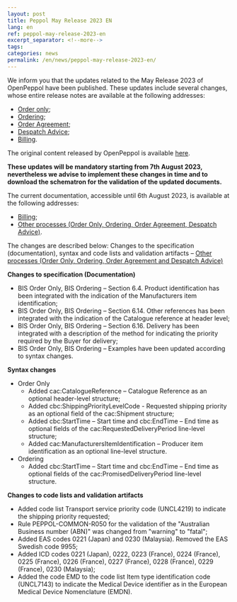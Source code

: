 ```yaml
---
layout: post
title: Peppol May Release 2023 EN
lang: en
ref: peppol-may-release-2023-en
excerpt_separator: <!--more-->
tags:
categories: news
permalink: /en/news/peppol-may-release-2023-en/
---
```

We inform you that the updates related to the May Release 2023 of OpenPeppol have been published. These updates include several changes, whose entire release notes are available at the following addresses:

 - [Order only](https://peppol-docs.agid.gov.it/docs-next-release/docs/ENG/others/guides/release-notes-it/3-order-only/main.html);
 - [Ordering](https://peppol-docs.agid.gov.it/docs-next-release/docs/ENG/others/guides/release-notes-it/28-ordering/main.html);
 - [Order Agreement](https://peppol-docs.agid.gov.it/docs-next-release/docs/ENG/others/guides/release-notes-it/42-orderagreement/main.html);
 - [Despatch Advice](https://peppol-docs.agid.gov.it/docs-next-release/docs/ENG/others/guides/release-notes-it/30-despatchadvice/main.html);
 - [Billing](https://peppol-docs.agid.gov.it/docs-next-release/docs/ENG/invoice/guide/release-notes-it/main.html).

The original content released by OpenPeppol is available [here](https://peppol.org/may-2023-release-of-the-peppol-post-award-artefact/).

**These updates will be mandatory starting from 7th August 2023, nevertheless we advise to implement these changes in time and to download the schematron for the validation of the updated documents.**

The current documentation, accessible until 6th August 2023, is available at the following addresses:
 - [Billing](https://peppol-docs.agid.gov.it/docs/my_index_fatt-ENG.jsp);
 - [Other processes (Order Only, Ordering, Order Agreement, Despatch Advice)](https://peppol-docs.agid.gov.it/docs/my_index-ENG.jsp).

The changes are described below:
Changes to the specification (documentation), syntax and code lists and validation artifacts – [Other processes (Order Only, Ordering, Order Agreement and Despatch Advice)](https://peppol-docs.agid.gov.it/docs-next-release/my_index.jsp)

**Changes to specification (Documentation)**
 - BIS Order Only, BIS Ordering – Section 6.4. Product identification has been integrated with the indication of the Manufacturers item identification;
 - BIS Order Only, BIS Ordering – Section 6.14. Other references has been integrated with the indication of the Catalogue reference at header level;
 - BIS Order Only, BIS Ordering – Section 6.16. Delivery has been integrated with a description of the method for indicating the priority required by the Buyer for delivery;
 - BIS Order Only, BIS Ordering – Examples have been updated according to syntax changes.

**Syntax changes**
- Order Only
    - Added cac:CatalogueReference – Catalogue Reference as an optional header-level structure;
    - Added cbc:ShippingPriorityLevelCode - Requested shipping priority as an optional field of the cac:Shipment structure;
    - Added cbc:StartTime – Start time and cbc:EndTime – End time as optional fields of the cac:RequestedDeliveryPeriod line-level structure;
    - Added cac:ManufacturersItemIdentification – Producer item identification as an optional line-level structure.
- Ordering
    - Added cbc:StartTime – Start time and cbc:EndTime – End time as optional fields of the cac:PromisedDeliveryPeriod line-level structure.

**Changes to code lists and validation artifacts**
 - Added code list Transport service priority code (UNCL4219) to indicate the shipping priority requested;
 - Rule PEPPOL-COMMON-R050 for the validation of the "Australian Business number (ABN)" was changed from "warning" to "fatal";
 - Added EAS codes 0221 (Japan) and 0230 (Malaysia). Removed the EAS Swedish code 9955;
 - Added ICD codes 0221 (Japan), 0222, 0223 (France), 0224 (France), 0225 (France), 0226 (France), 0227 (France), 0228 (France), 0229 (France), 0230 (Malaysia);
 - Added the code EMD to the code list Item type identification code (UNCL7143) to indicate the Medical Device identifier as in the European Medical Device Nomenclature (EMDN).
